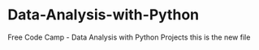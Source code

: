 # Data-Analysis-with-Python
Free Code Camp  - Data Analysis with Python Projects
this is the new file